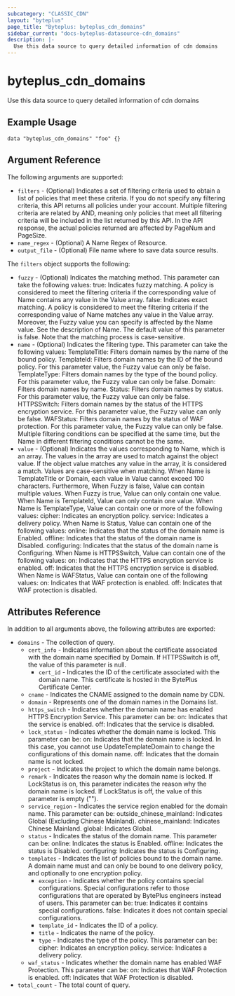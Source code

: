 ```yaml
---
subcategory: "CLASSIC_CDN"
layout: "byteplus"
page_title: "Byteplus: byteplus_cdn_domains"
sidebar_current: "docs-byteplus-datasource-cdn_domains"
description: |-
  Use this data source to query detailed information of cdn domains
---
```

# byteplus_cdn_domains
Use this data source to query detailed information of cdn domains
## Example Usage
```hcl
data "byteplus_cdn_domains" "foo" {}
```
## Argument Reference
The following arguments are supported:
* `filters` - (Optional) Indicates a set of filtering criteria used to obtain a list of policies that meet these criteria. If you do not specify any filtering criteria, this API returns all policies under your account. Multiple filtering criteria are related by AND, meaning only policies that meet all filtering criteria will be included in the list returned by this API. In the API response, the actual policies returned are affected by PageNum and PageSize.
* `name_regex` - (Optional) A Name Regex of Resource.
* `output_file` - (Optional) File name where to save data source results.

The `filters` object supports the following:

* `fuzzy` - (Optional) Indicates the matching method. This parameter can take the following values: true: Indicates fuzzy matching. A policy is considered to meet the filtering criteria if the corresponding value of Name contains any value in the Value array. false: Indicates exact matching. A policy is considered to meet the filtering criteria if the corresponding value of Name matches any value in the Value array. Moreover, the Fuzzy value you can specify is affected by the Name value. See the description of Name. The default value of this parameter is false. Note that the matching process is case-sensitive.
* `name` - (Optional) Indicates the filtering type. This parameter can take the following values: TemplateTitle: Filters domain names by the name of the bound policy. TemplateId: Filters domain names by the ID of the bound policy. For this parameter value, the Fuzzy value can only be false. TemplateType: Filters domain names by the type of the bound policy. For this parameter value, the Fuzzy value can only be false. Domain: Filters domain names by name. Status: Filters domain names by status. For this parameter value, the Fuzzy value can only be false. HTTPSSwitch: Filters domain names by the status of the HTTPS encryption service. For this parameter value, the Fuzzy value can only be false. WAFStatus: Filters domain names by the status of WAF protection. For this parameter value, the Fuzzy value can only be false. Multiple filtering conditions can be specified at the same time, but the Name in different filtering conditions cannot be the same.
* `value` - (Optional) Indicates the values corresponding to Name, which is an array. The values in the array are used to match against the object value. If the object value matches any value in the array, it is considered a match. Values are case-sensitive when matching. When Name is TemplateTitle or Domain, each value in Value cannot exceed 100 characters. Furthermore, When Fuzzy is false, Value can contain multiple values. When Fuzzy is true, Value can only contain one value. When Name is TemplateId, Value can only contain one value. When Name is TemplateType, Value can contain one or more of the following values: cipher: Indicates an encryption policy. service: Indicates a delivery policy. When Name is Status, Value can contain one of the following values: online: Indicates that the status of the domain name is Enabled. offline: Indicates that the status of the domain name is Disabled. configuring: Indicates that the status of the domain name is Configuring. When Name is HTTPSSwitch, Value can contain one of the following values: on: Indicates that the HTTPS encryption service is enabled. off: Indicates that the HTTPS encryption service is disabled. When Name is WAFStatus, Value can contain one of the following values: on: Indicates that WAF protection is enabled. off: Indicates that WAF protection is disabled.

## Attributes Reference
In addition to all arguments above, the following attributes are exported:
* `domains` - The collection of query.
    * `cert_info` - Indicates information about the certificate associated with the domain name specified by Domain. If HTTPSSwitch is off, the value of this parameter is null.
        * `cert_id` - Indicates the ID of the certificate associated with the domain name. This certificate is hosted in the BytePlus Certificate Center.
    * `cname` - Indicates the CNAME assigned to the domain name by CDN.
    * `domain` - Represents one of the domain names in the Domains list.
    * `https_switch` - Indicates whether the domain name has enabled HTTPS Encryption Service. This parameter can be: on: Indicates that the service is enabled. off: Indicates that the service is disabled.
    * `lock_status` - Indicates whether the domain name is locked. This parameter can be: on: Indicates that the domain name is locked. In this case, you cannot use UpdateTemplateDomain to change the configurations of this domain name. off: Indicates that the domain name is not locked.
    * `project` - Indicates the project to which the domain name belongs.
    * `remark` - Indicates the reason why the domain name is locked. If LockStatus is on, this parameter indicates the reason why the domain name is locked. If LockStatus is off, the value of this parameter is empty ("").
    * `service_region` - Indicates the service region enabled for the domain name. This parameter can be: outside_chinese_mainland: Indicates Global (Excluding Chinese Mainland). chinese_mainland: Indicates Chinese Mainland. global: Indicates Global.
    * `status` - Indicates the status of the domain name. This parameter can be: online: Indicates the status is Enabled. offline: Indicates the status is Disabled. configuring: Indicates the status is Configuring.
    * `templates` - Indicates the list of policies bound to the domain name. A domain name must and can only be bound to one delivery policy, and optionally to one encryption policy.
        * `exception` - Indicates whether the policy contains special configurations. Special configurations refer to those configurations that are operated by BytePlus engineers instead of users. This parameter can be: true: Indicates it contains special configurations. false: Indicates it does not contain special configurations.
        * `template_id` - Indicates the ID of a policy.
        * `title` - Indicates the name of the policy.
        * `type` - Indicates the type of the policy. This parameter can be: cipher: Indicates an encryption policy. service: Indicates a delivery policy.
    * `waf_status` - Indicates whether the domain name has enabled WAF Protection. This parameter can be: on: Indicates that WAF Protection is enabled. off: Indicates that WAF Protection is disabled.
* `total_count` - The total count of query.


